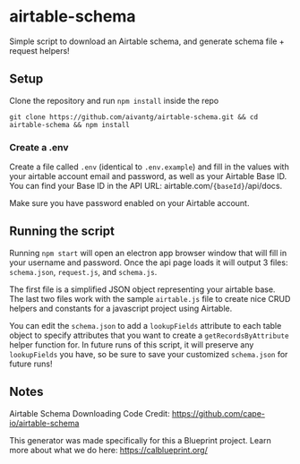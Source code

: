 # airtable-schema

Simple script to download an Airtable schema, and generate schema file + request helpers!

## Setup

Clone the repository and run `npm install` inside the repo

`git clone https://github.com/aivantg/airtable-schema.git && cd airtable-schema && npm install`

### Create a .env

Create a file called `.env` (identical to `.env.example`) and fill in the values with your airtable account email and password, as well as your Airtable Base ID. You can find your Base ID in the API URL: airtable.com/`{baseId}`/api/docs.

Make sure you have password enabled on your Airtable account.

## Running the script

Running `npm start` will open an electron app browser window that will fill in your username and password. Once the api page loads it will output 3 files: `schema.json`, `request.js`, and `schema.js`.

The first file is a simplified JSON object representing your airtable base. The last two files work with the sample `airtable.js` file to create nice CRUD helpers and constants for a javascript project using Airtable.

You can edit the `schema.json` to add a `lookupFields` attribute to each table object to specify attributes that you want to create a `getRecordsByAttribute` helper function for. In future runs of this script, it will preserve any `lookupFields` you have, so be sure to save your customized `schema.json` for future runs!

## Notes

Airtable Schema Downloading Code Credit: https://github.com/cape-io/airtable-schema

This generator was made specifically for this a Blueprint project. Learn more about what we do here: https://calblueprint.org/
